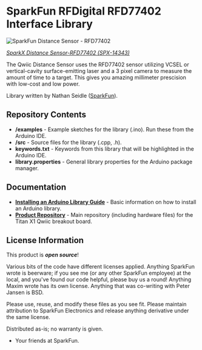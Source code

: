 SparkFun RFDigital RFD77402 Interface Library
===========================================================

![SparkFun Distance Sensor - RFD77402](https://cdn.sparkfun.com//assets/parts/1/2/3/1/9/ToFQuarter.jpg)

[*SparkX Distance Sensor-RFD77402 (SPX-14343)*](https://www.sparkfun.com/products/14343)

The Qwiic Distance Sensor uses the RFD77402 sensor utilizing VCSEL or vertical-cavity surface-emitting laser and a 3 pixel camera to measure the amount of time to a target. This gives you amazing millimeter prescision with low-cost and low power.

Library written by Nathan Seidle ([SparkFun](http://www.sparkfun.com)).

Repository Contents
-------------------

* **/examples** - Example sketches for the library (.ino). Run these from the Arduino IDE. 
* **/src** - Source files for the library (.cpp, .h).
* **keywords.txt** - Keywords from this library that will be highlighted in the Arduino IDE. 
* **library.properties** - General library properties for the Arduino package manager. 

Documentation
--------------

* **[Installing an Arduino Library Guide](https://learn.sparkfun.com/tutorials/installing-an-arduino-library)** - Basic information on how to install an Arduino library.
* **[Product Repository](https://github.com/sparkfunx/Qwiic_Distance_Sensor-RFD77402)** - Main repository (including hardware files) for the Titan X1 Qwiic breakout board.

License Information
-------------------

This product is _**open source**_! 

Various bits of the code have different licenses applied. Anything SparkFun wrote is beerware; if you see me (or any other SparkFun employee) at the local, and you've found our code helpful, please buy us a round! Anything Maxim wrote has its own license. Anything that was co-writing with Peter Jansen is BSD.

Please use, reuse, and modify these files as you see fit. Please maintain attribution to SparkFun Electronics and release anything derivative under the same license.

Distributed as-is; no warranty is given.

- Your friends at SparkFun.
